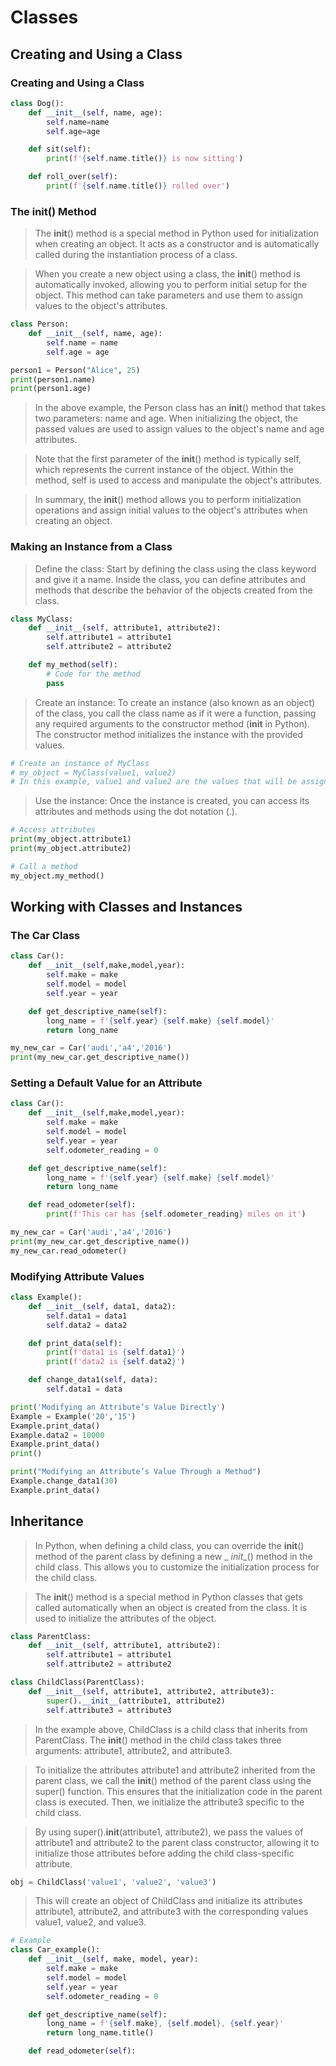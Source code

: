 # Classes

## Creating and Using a Class

### Creating and Using a Class

```python
class Dog():
    def __init__(self, name, age):
        self.name=name
        self.age=age

    def sit(self):
        print(f'{self.name.title()} is now sitting')

    def roll_over(self):
        print(f'{self.name.title()} rolled over')
```

### The  __init__()  Method

> The __init__() method is a special method in Python used for initialization when creating an object. It acts as a
> constructor and is automatically called during the instantiation process of a class.

> When you create a new object using a class, the __init__() method is automatically invoked, allowing you to perform
> initial setup for the object. This method can take parameters and use them to assign values to the object's
> attributes.

```python
class Person:
    def __init__(self, name, age):
        self.name = name
        self.age = age

person1 = Person("Alice", 25)
print(person1.name)
print(person1.age)
```

> In the above example, the Person class has an __init__() method that takes two parameters: name and age. When
> initializing the object, the passed values are used to assign values to the object's name and age attributes.

> Note that the first parameter of the __init__() method is typically self, which represents the current instance of the
> object. Within the method, self is used to access and manipulate the object's attributes.

> In summary, the __init__() method allows you to perform initialization operations and assign initial values to the
> object's attributes when creating an object.

### Making an Instance from a Class

> Define the class: Start by defining the class using the class keyword and give it a name. Inside the class, you can
> define attributes and methods that describe the behavior of the objects created from the class.

```python
class MyClass:
    def __init__(self, attribute1, attribute2):
        self.attribute1 = attribute1
        self.attribute2 = attribute2

    def my_method(self):
        # Code for the method
        pass
```

> Create an instance: To create an instance (also known as an object) of the class, you call the class name as if it
> were a function, passing any required arguments to the constructor method (__init__ in Python). The constructor method
> initializes the instance with the provided values.

```python
# Create an instance of MyClass
# my_object = MyClass(value1, value2)
# In this example, value1 and value2 are the values that will be assigned to attribute1 and attribute2 respectively.
```

> Use the instance: Once the instance is created, you can access its attributes and methods using the dot notation (.).

```python
# Access attributes
print(my_object.attribute1)
print(my_object.attribute2)

# Call a method
my_object.my_method()
```

## Working with Classes and Instances

### The Car Class

```python
class Car():
    def __init__(self,make,model,year):
        self.make = make
        self.model = model
        self.year = year

    def get_descriptive_name(self):
        long_name = f'{self.year} {self.make} {self.model}'
        return long_name

my_new_car = Car('audi','a4','2016')
print(my_new_car.get_descriptive_name())
```

### Setting a Default Value for an Attribute

```python
class Car():
    def __init__(self,make,model,year):
        self.make = make
        self.model = model
        self.year = year
        self.odometer_reading = 0

    def get_descriptive_name(self):
        long_name = f'{self.year} {self.make} {self.model}'
        return long_name

    def read_odometer(self):
        print(f'This car has {self.odometer_reading} miles on it')

my_new_car = Car('audi','a4','2016')
print(my_new_car.get_descriptive_name())
my_new_car.read_odometer()
```

### Modifying Attribute Values

```python
class Example():
    def __init__(self, data1, data2):
        self.data1 = data1
        self.data2 = data2

    def print_data(self):
        print(f'data1 is {self.data1}')
        print(f'data2 is {self.data2}')

    def change_data1(self, data):
        self.data1 = data

print('Modifying an Attribute’s Value Directly')
Example = Example('20','15')
Example.print_data()
Example.data2 = 10000
Example.print_data()
print()

print("Modifying an Attribute’s Value Through a Method")
Example.change_data1(30)
Example.print_data()
```

## Inheritance

> In Python, when defining a child class, you can override the __init__() method of the parent class by defining a new _
_init__() method in the child class. This allows you to customize the initialization process for the child class.

> The __init__() method is a special method in Python classes that gets called automatically when an object is created
> from the class. It is used to initialize the attributes of the object.

```python
class ParentClass:
    def __init__(self, attribute1, attribute2):
        self.attribute1 = attribute1
        self.attribute2 = attribute2

class ChildClass(ParentClass):
    def __init__(self, attribute1, attribute2, attribute3):
        super().__init__(attribute1, attribute2)
        self.attribute3 = attribute3
```

> In the example above, ChildClass is a child class that inherits from ParentClass. The __init__() method in the child
> class takes three arguments: attribute1, attribute2, and attribute3.

> To initialize the attributes attribute1 and attribute2 inherited from the parent class, we call the __init__() method
> of the parent class using the super() function. This ensures that the initialization code in the parent class is
> executed. Then, we initialize the attribute3 specific to the child class.

> By using super().__init__(attribute1, attribute2), we pass the values of attribute1 and attribute2 to the parent class
> constructor, allowing it to initialize those attributes before adding the child class-specific attribute.

```python
obj = ChildClass('value1', 'value2', 'value3')
```

> This will create an object of ChildClass and initialize its attributes attribute1, attribute2, and attribute3 with the
> corresponding values value1, value2, and value3.

```python
# Example
class Car_example():
    def __init__(self, make, model, year):
        self.make = make
        self.model = model
        self.year = year
        self.odometer_reading = 0

    def get_descriptive_name(self):
        long_name = f'{self.make}, {self.model}, {self.year}'
        return long_name.title()

    def read_odometer(self):


```
